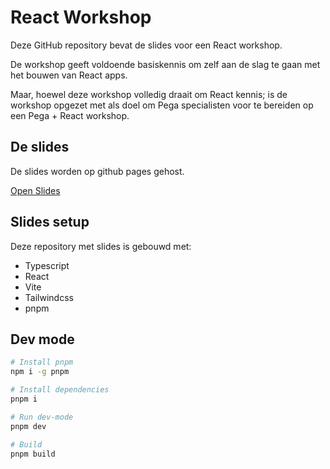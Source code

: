 # React Workshop

Deze GitHub repository bevat de slides voor een React workshop.

De workshop geeft voldoende basiskennis om zelf aan de slag te gaan met het bouwen van React apps.

Maar, hoewel deze workshop volledig draait om React kennis; is de workshop opgezet met als doel om
Pega specialisten voor te bereiden op een Pega + React workshop.

## De slides

De slides worden op github pages gehost.

[Open Slides](https://wimbarelds.github.io/react-workshop/)

## Slides setup

Deze repository met slides is gebouwd met:

- Typescript
- React
- Vite
- Tailwindcss
- pnpm

## Dev mode

```bash
# Install pnpm
npm i -g pnpm

# Install dependencies
pnpm i

# Run dev-mode
pnpm dev

# Build
pnpm build
```
